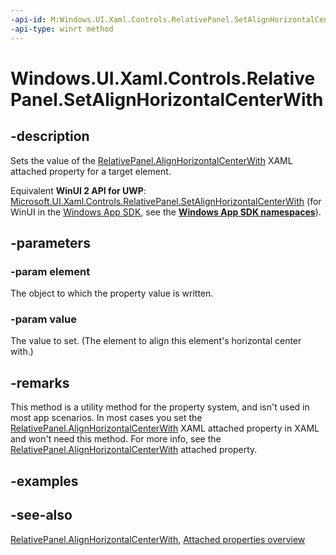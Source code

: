 ```yaml
---
-api-id: M:Windows.UI.Xaml.Controls.RelativePanel.SetAlignHorizontalCenterWith(Windows.UI.Xaml.UIElement,System.Object)
-api-type: winrt method
---
```


<!-- Method syntax
public void SetAlignHorizontalCenterWith(Windows.UI.Xaml.UIElement element, System.Object value)
-->

# Windows.UI.Xaml.Controls.RelativePanel.SetAlignHorizontalCenterWith

## -description
Sets the value of the [RelativePanel.AlignHorizontalCenterWith](relativepanel_alignhorizontalcenterwith.md) XAML attached property for a target element.

Equivalent **WinUI 2 API for UWP**: [Microsoft.UI.Xaml.Controls.RelativePanel.SetAlignHorizontalCenterWith](/windows/winui/api/microsoft.ui.xaml.controls.relativepanel.setalignhorizontalcenterwith) (for WinUI in the [Windows App SDK](/windows/apps/windows-app-sdk/), see the **[Windows App SDK namespaces](/windows/windows-app-sdk/api/winrt/)**).

## -parameters
### -param element
The object to which the property value is written.

### -param value
The value to set. (The element to align this element's horizontal center with.)

## -remarks
This method is a utility method for the property system, and isn't used in most app scenarios. In most cases you set the [RelativePanel.AlignHorizontalCenterWith](relativepanel_alignhorizontalcenterwith.md) XAML attached property in XAML and won't need this method. For more info, see the [RelativePanel.AlignHorizontalCenterWith](relativepanel_alignhorizontalcenterwith.md) attached property.

## -examples

## -see-also

[RelativePanel.AlignHorizontalCenterWith](relativepanel_alignhorizontalcenterwith.md), [Attached properties overview](/windows/uwp/xaml-platform/attached-properties-overview)
